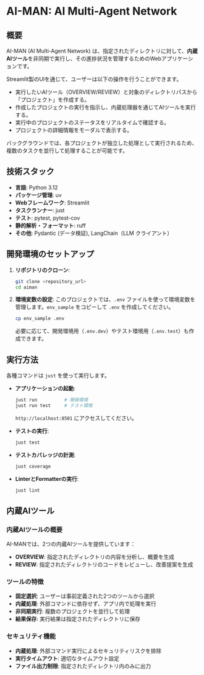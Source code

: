 # AI-MAN: AI Multi-Agent Network

## 概要

AI-MAN (AI Multi-Agent Network) は、指定されたディレクトリに対して、**内蔵AIツール**を非同期で実行し、その進捗状況を管理するためのWebアプリケーションです。

Streamlit製のUIを通じて、ユーザーは以下の操作を行うことができます。

- 実行したいAIツール（OVERVIEW/REVIEW）と対象のディレクトリパスから「プロジェクト」を作成する。
- 作成したプロジェクトの実行を指示し、内蔵処理器を通じてAIツールを実行する。
- 実行中のプロジェクトのステータスをリアルタイムで確認する。
- プロジェクトの詳細情報をモーダルで表示する。

バックグラウンドでは、各プロジェクトが独立した処理として実行されるため、複数のタスクを並行して処理することが可能です。

## 技術スタック

- **言語**: Python 3.12
- **パッケージ管理**: uv
- **Webフレームワーク**: Streamlit
- **タスクランナー**: just
- **テスト**: pytest, pytest-cov
- **静的解析・フォーマット**: ruff
- **その他**: Pydantic (データ検証), LangChain（LLM クライアント）

## 開発環境のセットアップ

1. **リポジトリのクローン**:

    ```bash
    git clone <repository_url>
    cd aiman
    ```

2. **環境変数の設定**:
    このプロジェクトでは、`.env` ファイルを使って環境変数を管理します。`env_sample` をコピーして `.env` を作成してください。

    ```bash
    cp env_sample .env
    ```

    必要に応じて、開発環境用（`.env.dev`）やテスト環境用（`.env.test`）も作成できます。

## 実行方法

各種コマンドは `just` を使って実行します。

- **アプリケーションの起動**:

  ```bash
  just run          # 開発環境
  just run test     # テスト環境
  ```

  `http://localhost:8501` にアクセスしてください。

- **テストの実行**:

  ```bash
  just test
  ```

- **テストカバレッジの計測**:

  ```bash
  just coverage
  ```

- **LinterとFormatterの実行**:

  ```bash
  just lint
  ```

## 内蔵AIツール

### 内蔵AIツールの概要

AI-MANでは、2つの内蔵AIツールを提供しています：

- **OVERVIEW**: 指定されたディレクトリの内容を分析し、概要を生成
- **REVIEW**: 指定されたディレクトリのコードをレビューし、改善提案を生成

### ツールの特徴

- **固定選択**: ユーザーは事前定義された2つのツールから選択
- **内蔵処理**: 外部コマンドに依存せず、アプリ内で処理を実行
- **非同期実行**: 複数のプロジェクトを並行して処理
- **結果保存**: 実行結果は指定されたディレクトリに保存

### セキュリティ機能

- **内蔵処理**: 外部コマンド実行によるセキュリティリスクを排除
- **実行タイムアウト**: 適切なタイムアウト設定
- **ファイル出力制限**: 指定されたディレクトリ内のみに出力
